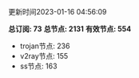 更新时间2023-01-16 04:56:09

**总订阅: 73**
**总节点: 2131**
**有效节点: 554**
- trojan节点: 236
- v2ray节点: 155
- ss节点: 163
